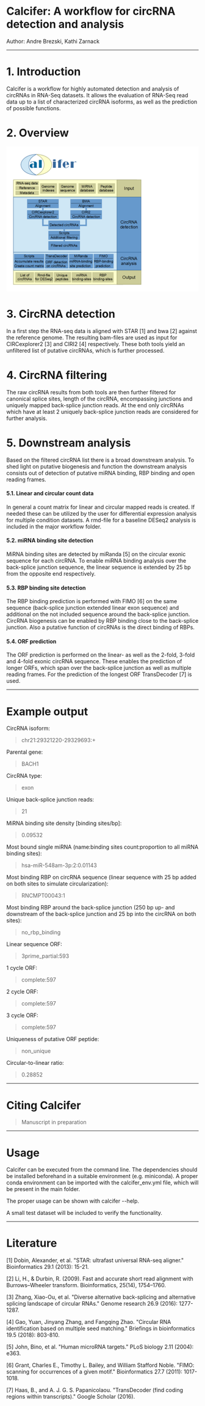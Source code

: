# Calcifer: A workflow for circRNA detection and analysis
Author: Andre Brezski, Kathi Zarnack    

---

# 1. Introduction
Calcifer is a workflow for highly automated detection and analysis of circRNAs in RNA-Seq datasets. It allows the evaluation of RNA-Seq read data up to a list of characterized circRNA isoforms, as well as the prediction of possible functions.

# 2. Overview

![Calcifer workflow](/assets/images/calcifer_new_workflow.png)

# 3. CircRNA detection
In a first step the RNA-seq data is aligned with STAR [1] and bwa [2] against the reference genome. The resulting bam-files are used as input for CIRCexplorer2 [3] and CIRI2 [4] respectively. These both tools yield an unfiltered list of putative circRNAs, which is further processed.

# 4. CircRNA filtering
The raw circRNA results from both tools are then further filtered for canonical splice sites, length of the circRNA, encompassing junctions and uniquely mapped back-splice junction reads. At the end only circRNAs which have at least 2 uniquely back-splice junction reads are considered for further analysis.

# 5. Downstream analysis
Based on the filtered circRNA list there is a broad downstream analysis. To shed light on putative biogenesis and function the downstream analysis consists out of detection of putative miRNA binding, RBP binding and open reading frames. 

#### 5.1. Linear and circular count data
In general a count matrix for linear and circular mapped reads is created. If needed these can be utilized by the user for differential expression analysis for multiple condition datasets. A rmd-file for a baseline DESeq2 analysis is included in the major workflow folder.

#### 5.2. miRNA binding site detection
MiRNA binding sites are detected by miRanda [5] on the circular exonic sequence for each circRNA. To enable miRNA binding analysis over the back-splice junction sequence, the linear sequence is extended by 25 bp from the opposite end respectively.

#### 5.3. RBP binding site detection
The RBP binding prediction is performed with FIMO [6] on the same sequence (back-splice junction extended linear exon sequence) and additional on the not included sequence around the back-splice junction. CircRNA biogenesis can be enabled by RBP binding close to the back-splice junction. Also a putative function of circRNAs is the direct binding of RBPs.

#### 5.4. ORF prediction
The ORF prediction is performed on the linear- as well as the 2-fold, 3-fold and 4-fold exonic circRNA sequence. These enables the prediction of longer ORFs, which span over the back-splice junction as well as multiple reading frames. For the prediction of the longest ORF TransDecoder [7] is used.

---

# Example output
CircRNA isoform: 
> chr21:29321220-29329693:+	

Parental gene:
> BACH1	

CircRNA type:
> exon	

Unique back-splice junction reads:
> 21

MiRNA binding site density [binding sites/bp]:
> 0.09532	

Most bound single miRNA (name:binding sites count:proportion to all miRNA binding sites):
> hsa-miR-548am-3p:2:0.01143	

Most binding RBP on circRNA sequence (linear sequence with 25 bp added on both sites to simulate circularization):
> RNCMPT00043:1	

Most binding RBP around the back-splice junction (250 bp up- and downstream of the back-splice junction and 25 bp into the circRNA on both sites):
> no_rbp_binding	

Linear sequence ORF:
> 3prime_partial:593	

1 cycle ORF:
> complete:597	

2 cycle ORF:
> complete:597	

3 cycle ORF:
> complete:597	

Uniqueness of putative ORF peptide:
> non_unique	

Circular-to-linear ratio:
> 0.28852
 

---

# Citing Calcifer

> Manuscript in preparation

---

# Usage
Calcifer can be executed from the command line. The dependencies should be installed beforehand in a suitable environment (e.g. miniconda). A proper conda environment can be imported with the calcifer_env.yml file, which will be present in the main folder.

The proper usage can be shown with calcifer --help.

A small test dataset will be included to verify the functionality.

---

# Literature
[1] Dobin, Alexander, et al. "STAR: ultrafast universal RNA-seq aligner." Bioinformatics 29.1 (2013): 15-21.

[2] Li, H., & Durbin, R. (2009). Fast and accurate short read alignment with Burrows–Wheeler transform. Bioinformatics, 25(14), 1754–1760.

[3] Zhang, Xiao-Ou, et al. "Diverse alternative back-splicing and alternative splicing landscape of circular RNAs." Genome research 26.9 (2016): 1277-1287.

[4] Gao, Yuan, Jinyang Zhang, and Fangqing Zhao. "Circular RNA identification based on multiple seed matching." Briefings in bioinformatics 19.5 (2018): 803-810.

[5] John, Bino, et al. "Human microRNA targets." PLoS biology 2.11 (2004): e363.

[6] Grant, Charles E., Timothy L. Bailey, and William Stafford Noble. "FIMO: scanning for occurrences of a given motif." Bioinformatics 27.7 (2011): 1017-1018.

[7] Haas, B., and A. J. G. S. Papanicolaou. "TransDecoder (find coding regions within transcripts)." Google Scholar (2016).
